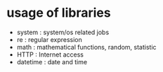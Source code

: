 # usage of libraries
* system    : system/os related jobs
* re	    : regular expression
* math	    : mathematical functions, random, statistic
* HTTP	    : Internet access
* datetime  : date and time

